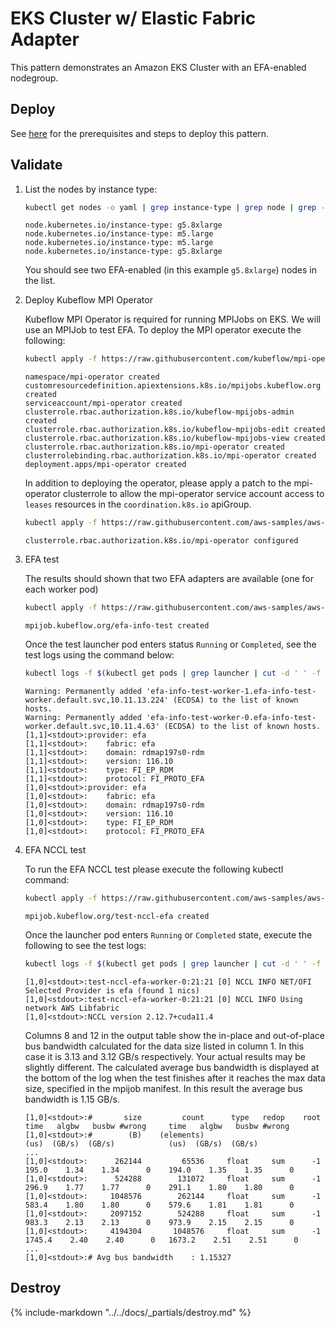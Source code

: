 # EKS Cluster w/ Elastic Fabric Adapter

This pattern demonstrates an Amazon EKS Cluster with an EFA-enabled nodegroup.

## Deploy

See [here](https://aws-ia.github.io/terraform-aws-eks-blueprints/getting-started/#prerequisites) for the prerequisites and steps to deploy this pattern.

## Validate

1. List the nodes by instance type:

    ```sh
    kubectl get nodes -o yaml | grep instance-type | grep node | grep -v f:
    ```

    ```text
    node.kubernetes.io/instance-type: g5.8xlarge
    node.kubernetes.io/instance-type: m5.large
    node.kubernetes.io/instance-type: m5.large
    node.kubernetes.io/instance-type: g5.8xlarge
    ```

    You should see two EFA-enabled (in this example `g5.8xlarge`) nodes in the list.

2. Deploy Kubeflow MPI Operator

    Kubeflow MPI Operator is required for running MPIJobs on EKS. We will use an MPIJob to test EFA.
    To deploy the MPI operator execute the following:

    ```sh
    kubectl apply -f https://raw.githubusercontent.com/kubeflow/mpi-operator/v0.3.0/deploy/v2beta1/mpi-operator.yaml
    ```

    ```text
    namespace/mpi-operator created
    customresourcedefinition.apiextensions.k8s.io/mpijobs.kubeflow.org created
    serviceaccount/mpi-operator created
    clusterrole.rbac.authorization.k8s.io/kubeflow-mpijobs-admin created
    clusterrole.rbac.authorization.k8s.io/kubeflow-mpijobs-edit created
    clusterrole.rbac.authorization.k8s.io/kubeflow-mpijobs-view created
    clusterrole.rbac.authorization.k8s.io/mpi-operator created
    clusterrolebinding.rbac.authorization.k8s.io/mpi-operator created
    deployment.apps/mpi-operator created
    ```

    In addition to deploying the operator, please apply a patch to the mpi-operator clusterrole
    to allow the mpi-operator service account access to `leases` resources in the `coordination.k8s.io` apiGroup.

    ```sh
    kubectl apply -f https://raw.githubusercontent.com/aws-samples/aws-do-eks/main/Container-Root/eks/deployment/kubeflow/mpi-operator/clusterrole-mpi-operator.yaml
    ```

    ```text
    clusterrole.rbac.authorization.k8s.io/mpi-operator configured
    ```

3. EFA test

    The results should shown that two EFA adapters are available (one for each worker pod)

    ```sh
    kubectl apply -f https://raw.githubusercontent.com/aws-samples/aws-do-eks/main/Container-Root/eks/deployment/efa-device-plugin/test-efa.yaml
    ```

    ```text
    mpijob.kubeflow.org/efa-info-test created
    ```

    Once the test launcher pod enters status `Running` or `Completed`, see the test logs using the command below:

    ```sh
    kubectl logs -f $(kubectl get pods | grep launcher | cut -d ' ' -f 1)
    ```

    ```text
    Warning: Permanently added 'efa-info-test-worker-1.efa-info-test-worker.default.svc,10.11.13.224' (ECDSA) to the list of known hosts.
    Warning: Permanently added 'efa-info-test-worker-0.efa-info-test-worker.default.svc,10.11.4.63' (ECDSA) to the list of known hosts.
    [1,1]<stdout>:provider: efa
    [1,1]<stdout>:    fabric: efa
    [1,1]<stdout>:    domain: rdmap197s0-rdm
    [1,1]<stdout>:    version: 116.10
    [1,1]<stdout>:    type: FI_EP_RDM
    [1,1]<stdout>:    protocol: FI_PROTO_EFA
    [1,0]<stdout>:provider: efa
    [1,0]<stdout>:    fabric: efa
    [1,0]<stdout>:    domain: rdmap197s0-rdm
    [1,0]<stdout>:    version: 116.10
    [1,0]<stdout>:    type: FI_EP_RDM
    [1,0]<stdout>:    protocol: FI_PROTO_EFA
    ```

4. EFA NCCL test

    To run the EFA NCCL test please execute the following kubectl command:

    ```sh
    kubectl apply -f https://raw.githubusercontent.com/aws-samples/aws-do-eks/main/Container-Root/eks/deployment/efa-device-plugin/test-nccl-efa.yaml
    ```

    ```text
    mpijob.kubeflow.org/test-nccl-efa created
    ```

    Once the launcher pod enters `Running` or `Completed` state, execute the following to see the test logs:

    ```sh
    kubectl logs -f $(kubectl get pods | grep launcher | cut -d ' ' -f 1)
    ```

    ```text
    [1,0]<stdout>:test-nccl-efa-worker-0:21:21 [0] NCCL INFO NET/OFI Selected Provider is efa (found 1 nics)
    [1,0]<stdout>:test-nccl-efa-worker-0:21:21 [0] NCCL INFO Using network AWS Libfabric
    [1,0]<stdout>:NCCL version 2.12.7+cuda11.4
    ```

    Columns 8 and 12 in the output table show the in-place and out-of-place bus bandwidth calculated for the data size listed in column 1. In this case it is 3.13 and 3.12 GB/s respectively.
    Your actual results may be slightly different. The calculated average bus bandwidth is displayed at the bottom of the log when the test finishes after it reaches the max data size,
    specified in the mpijob manifest. In this result the average bus bandwidth is 1.15 GB/s.

    ```text
    [1,0]<stdout>:#       size         count      type   redop    root     time   algbw   busbw #wrong     time   algbw   busbw #wrong
    [1,0]<stdout>:#        (B)    (elements)                               (us)  (GB/s)  (GB/s)            (us)  (GB/s)  (GB/s)
    ...
    [1,0]<stdout>:      262144         65536     float     sum      -1    195.0    1.34    1.34      0    194.0    1.35    1.35      0
    [1,0]<stdout>:      524288        131072     float     sum      -1    296.9    1.77    1.77      0    291.1    1.80    1.80      0
    [1,0]<stdout>:     1048576        262144     float     sum      -1    583.4    1.80    1.80      0    579.6    1.81    1.81      0
    [1,0]<stdout>:     2097152        524288     float     sum      -1    983.3    2.13    2.13      0    973.9    2.15    2.15      0
    [1,0]<stdout>:     4194304       1048576     float     sum      -1   1745.4    2.40    2.40      0   1673.2    2.51    2.51      0
    ...
    [1,0]<stdout>:# Avg bus bandwidth    : 1.15327
    ```

## Destroy

{%
   include-markdown "../../docs/_partials/destroy.md"
%}
